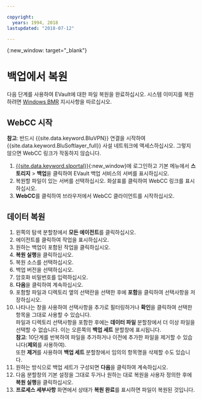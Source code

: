 ```yaml
---

copyright:
  years: 1994, 2018
lastupdated: "2018-07-12"

---
```

{:new_window: target="_blank"}

# 백업에서 복원

다음 단계를 사용하여 EVault에 대한 파일 복원을 완료하십시오. 시스템 이미지를 복원하려면 [Windows BMR](restoring-evault-bmr-system-volume-image.html) 지시사항을 따르십시오. 

## WebCC 시작

**참고**: 반드시 {{site.data.keyword.BluVPN}} 연결을 시작하여 {{site.data.keyword.BluSoftlayer_full}} 사설 네트워크에 액세스하십시오. 그렇지 않으면 WebCC 링크가 작동하지 않습니다.

1. [{{site.data.keyword.slportal}}](https://control.softlayer.com/){:new_window}에 로그인하고 기본 메뉴에서 **스토리지** > **백업**을 클릭하여 EVault 백업 서비스의 서버를 표시하십시오. 
2. 복원할 파일이 있는 서버를 선택하십시오. 화살표를 클릭하여 WebCC 링크를 표시하십시오. 
3. **WebCC**를 클릭하여 브라우저에서 WebCC 클라이언트를 시작하십시오. 

## 데이터 복원

1. 왼쪽의 탐색 분할창에서 **모든 에이전트**를 클릭하십시오.
2. 에이전트를 클릭하여 작업을 표시하십시오. 
3. 원하는 백업이 포함된 작업을 클릭하십시오.
4. **복원 실행**을 클릭하십시오. 
5. 복원 소스를 선택하십시오. 
6. 백업 버전을 선택하십시오.
7. 암호화 비밀번호를 입력하십시오.
8. **다음**을 클릭하여 계속하십시오. 
9. 포함할 파일과 디렉토리 옆의 선택란을 선택한 후에 **포함**을 클릭하여 선택사항을 저장하십시오.
10. 나타나는 창을 사용하여 선택사항을 추가로 필터링하거나 **확인**을 클릭하여 선택한 항목을 그대로 사용할 수 있습니다. <br/>
파일과 디렉토리 선택사항을 포함한 후에는 **데이터 파일** 분할창에서 더 이상 파일을 선택할 수 없습니다. 이는 오른쪽의 **백업 세트** 분할창에 표시됩니다. <br/>**참고**: 10단계를 반복하여 파일을 추가하거나 이전에 추가한 파일을 제거할 수 있습니다(**제외**를 사용하여). <br/>또한 **제거**를 사용하여 **백업 세트** 분할창에서 임의의 항목명을 삭제할 수도 있습니다. 
11. 원하는 방식으로 백업 세트가 구성되면 **다음**을 클릭하여 계속하십시오.
12. 다음 분할창의 기본 설정을 그대로 두거나 원하는 대로 복원을 사용자 정의한 후에 **복원 실행**을 클릭하십시오. 
13. **프로세스 세부사항** 화면에서 상태가 **복원 완료**를 표시하면 파일이 복원된 것입니다.
